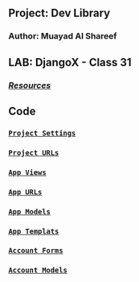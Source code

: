 
## Project: Dev Library

### Author: Muayad Al Shareef

## LAB: DjangoX - Class 31

### [_Resources_](https://canvas.instructure.com/courses/4839248/assignments/30188501)
#### <!-- back-end server url (when applicable) --> 
#### <!-- front-end application (when applicable) --> 

[//]: # (Setup)

[//]: # (.env requirements &#40;where applicable&#41;)

[//]: # (i.e.)

[//]: # ()
[//]: # (PORT - Port Number)

[//]: # (DATABASE_URL - URL to the running Postgres instance/db)

[//]: # (How to initialize/run your application &#40;where applicable&#41;)

## Code 

### [`Project Settings`](django_project/settings.py)

### [`Project URLs`](django_project/urls.py)

### [`App Views`](library_22/views.py)

### [`App URLs`](library_22/urls.py)

### [`App Models`](library_22/models.py)

### [`App Templats`](templates)

### [`Account Forms`](accounts/forms.py)

### [`Account Models`](accounts/models.py)

[//]: # ([Test]&#40;./tests/test_series.py&#41;)

[//]: # (How to use your library &#40;where applicable&#41;)

[//]: # (Tests)

[//]: # (How do you run tests?)

[//]: # (Any tests of note?)

[//]: # (Describe any tests that you did not complete, skipped, etc)